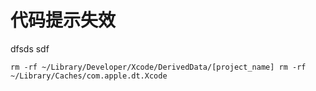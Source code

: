 # 代码提示失效

dfsds 
sdf

``
rm -rf ~/Library/Developer/Xcode/DerivedData/[project_name]
rm -rf ~/Library/Caches/com.apple.dt.Xcode
``
